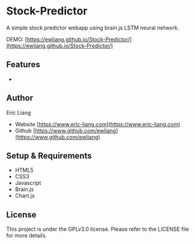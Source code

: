 # Stock-Predictor
A simple stock predictor webapp using brain.js LSTM neural network.

DEMO: [https://ewliang.github.io/Stock-Predictor/](https://ewliang.github.io/Stock-Predictor/)

## Features
- 

## Author
Eric Liang
- Website [https://www.eric-liang.com](https://www.eric-liang.com)
- Github [https://www.github.com/ewliang](https://www.github.com/ewliang)

## Setup & Requirements

- HTML5
- CSS3
- Javascript
- Brain.js
- Chart.js

## License
This project is under the GPLv3.0 license. Please refer to the LICENSE file for more details.
